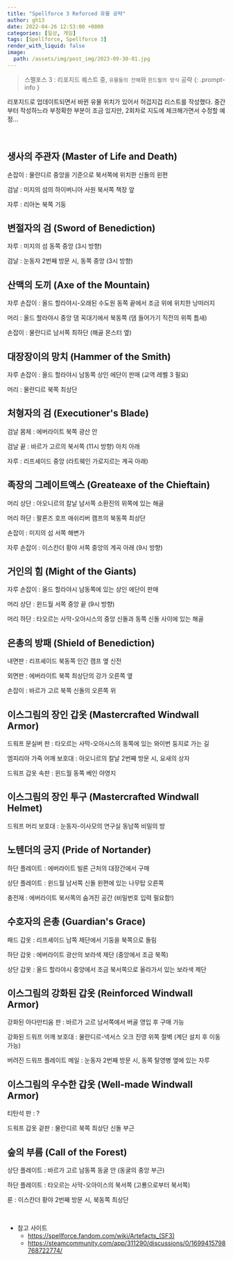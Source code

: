 ```yaml
---
title: "Spellforce 3 Reforced 유물 공략"
author: gh13
date: 2022-04-26 12:53:00 +0800
categories: [일상, 게임]
tags: [Spellforce, Spellforce 3]
render_with_liquid: false
image:
  path: /assets/img/post_img/2023-09-30-01.jpg
---
```


> 스펠포스 3 : 리포지드 퀘스트 중, `유물들의 잔해`와 `윈드월의 방식` 공략
{: .prompt-info }

리포지드로 업데이트되면서 바뀐 유물 위치가 있어서 허겁지겁 리스트를 작성했다. 중간부터 작성하느라 부정확한 부분이 조금 있지만, 2회차로 지도에 체크해가면서 수정할 예정...

<br/>

## 생사의 주관자 (Master of Life and Death)

손잡이
: 물란디르 중앙을 기준으로 북서쪽에 위치한 신돌의 왼편

검날
: 미지의 섬의 하이버니아 사원 북서쪽 책장 앞

자루
: 리아논 북쪽 기둥  

## 변절자의 검 (Sword of Benediction)

자루
: 미지의 섬 동쪽 중앙 (3시 방향)

검날
: 눈동자 2번째 방문 시, 동쪽 중앙 (3시 방향)

## 산맥의 도끼 (Axe of the Mountain)

자루 손잡이
: 올드 할라야시-오래된 수도원 동쪽 끝에서 조금 위에 위치한 낭떠러지

머리
: 올드 할라야시 중앙 댐 꼭대기에서 북동쪽 (댐 들어가기 직전의 위쪽 틈새)

손잡이
: 물란디르 남서쪽 최하단 (해골 몬스터 옆)

## 대장장이의 망치 (Hammer of the Smith)

자루 손잡이
: 올드 할라야시 남동쪽 상인 에단이 판매 (교역 레벨 3 필요)

머리
: 물란디르 북쪽 최상단

## 처형자의 검 (Executioner's Blade)

검날 몸체
: 에버라이트 북쪽 광산 안

검날 끝
: 바르가 고르의 북서쪽 (11시 방향) 아치 아래

자루
: 리프셰이드 중앙 (라트웨인 가로지르는 계곡 아래)

## 족장의 그레이트액스 (Greateaxe of the Chieftain)
머리 상단
: 아오니르의 칼날 남서쪽 소환진의 위쪽에 있는 해골

머리 하단
: 팔론즈 호프 애쉬리버 캠프의 북동쪽 최상단

손잡이
: 미지의 섬 서쪽 해변가

자루 손잡이
: 이스칸더 황야 서쪽 중앙의 계곡 아래 (9시 방향)

## 거인의 힘 (Might of the Giants)

자루 손잡이
: 올드 할라야시 남동쪽에 있는 상인 에단이 판매

머리 상단
: 윈드월 서쪽 중앙 끝 (9시 방향)

머리 하단
: 타오르는 사막-오아시스의 중앙 신돌과 동쪽 신돌 사이에 있는 해골

## 은총의 방패 (Shield of Benediction)

내면판
: 리프셰이드 북동쪽 인간 캠프 옆 신전

외면판
: 에버라이트 북쪽 최상단의 강가 오른쪽 옆

손잡이
: 바르가 고르 북쪽 신돌의 오른쪽 위

## 이스그림의 장인 갑옷 (Mastercrafted Windwall Armor)

드워프 문실버 판
: 타오르는 사막-오아시스의 동쪽에 있는 와이번 둥지로 가는 길

엠피리아 가죽 어깨 보호대
: 아오니르의 칼날 2번째 방문 시, 요새의 상자

드워프 갑옷 속판
: 윈드월 동쪽 베인 야영지

## 이스그림의 장인 투구 (Mastercrafted Windwall Helmet)

드워프 머리 보호대
: 눈동자-이사모의 연구실 동남쪽 비밀의 방

## 노텐더의 긍지 (Pride of Nortander)

하단 플레이트
: 에버라이트 빌론 근처의 대장간에서 구매

상단 플레이트
: 윈드월 남서쪽 신돌 왼편에 있는 나무탑 오른쪽

충전재
: 에버라이트 북서쪽의 숨겨진 공간 (비밀번호 입력 필요함!)

## 수호자의 은총 (Guardian's Grace)

패드 갑옷
: 리프셰이드 남쪽 제단에서 기둥을 북쪽으로 돌림

하단 갑옷
: 에버라이트 광산의 보라색 제단 (중앙에서 조금 북쪽)

상단 갑옷
: 올드 할라야시 중앙에서 조금 북서쪽으로 올라가서 있는 보라색 제단

## 이스그림의 강화된 갑옷 (Reinforced Windwall Armor)

강화된 아다만티움 판
: 바르가 고르 남서쪽에서 버골 영입 후 구매 가능

강화된 드워프 어깨 보호대
: 물란디르-넥서스 오크 진영 위쪽 절벽 (계단 설치 후 이동 가능)

버려진 드워프 플레이트 메일
: 눈동자 2번째 방문 시, 동쪽 탈영병 옆에 있는 자루

## 이스그림의 우수한 갑옷 (Well-made Windwall Armor)

티탄석 판
: ?

드워프 갑옷 겉판
: 물란디르 북쪽 최상단 신돌 부근

## 숲의 부름 (Call of the Forest)

상단 플레이트
: 바르가 고르 남동쪽 동굴 안 (동굴의 중앙 부근)

하단 플레이트
: 타오르는 사막-오아이스의 북서쪽 (고룡으로부터 북서쪽)

룬
: 이스칸더 황야 2번째 방문 시, 북동쪽 최상단


<br/>

- 참고 사이트
  + <https://spellforce.fandom.com/wiki/Artefacts_(SF3)>
  + <https://steamcommunity.com/app/311290/discussions/0/1699415798768722774/>

